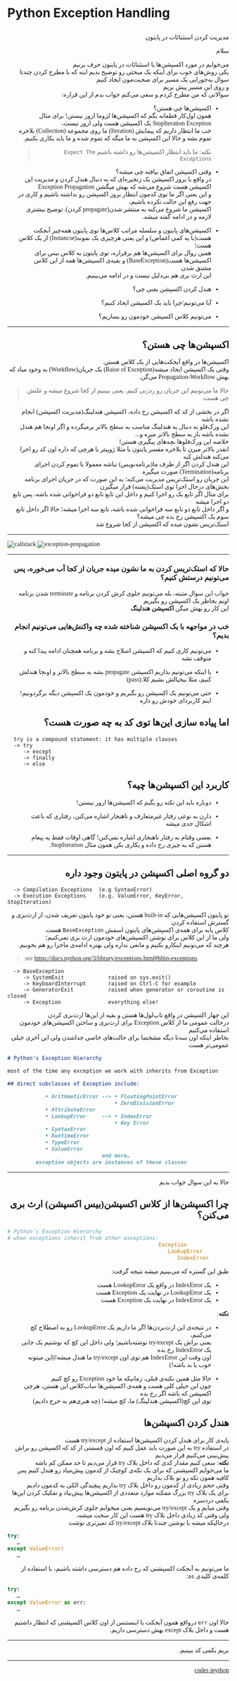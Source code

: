 # Python Exception Handling

<link src="./assets/font/Tanha.ttf">
<div dir="rtl" style="font-family:tanha; font-weight:300;">

<h2> </h2>مدیریت کردن استثنائات در پایتون

سلام

می‌خوایم در مورد اکسپشن‌ها یا استثنائات در پایتون حرف بزنیم  
یکی روش‌های خوب برای اینکه یک مبحثی رو توضیح بدیم اینه که با مطرح کردن چندتا سوال یه‌جورایی یک مسیر برای صحبت‌مون ایجاد کنیم  
 و روی این مسیر پیش بریم  
سوالاتی که من مطرح کردم و سعی می‌کنم جواب بدم از این قراره:

- اکسپشن‌ها چی هستن؟  
   همون اول‌کار قطعانه بگم که اکسپشن‌ها لزوما ارور نیستن! برای مثال StopIteration Exception یک اکسپشن هست ولی ارور نیست،  
   خب ما انتظار داریم که پیمایش (Iteration) ما روی مجموعه (Collection) بلاخره تموم بشه و حالا این اکسپشن به ما میگه که تموم شده و ما باید یکاری بکنیم.

  > نکته: ما باید انتظار اکسپشن‌ها رو داشته باشیم `Expect The Exceptions`

- وقتی اکسپشن اتفاق بیافته چی میشه؟  
   در واقع با بروز اکسپشن یک زنجیره‌ای که به دنبال هندل کردن و مدیریت این اکسپشن هست شروع می‌شه که بهش میگشن Exception Propagation  
   و این یعنی اگر ما توی کدمون انتظار بروز اکسپشن رو نداشته باشیم و کاری در جهت رفع این حالت نکرده باشیم،  
   اکسپشن ما شروع می‌کنه به منتشر شدن(propagate کردن). توضیح بیشتری لازمه و در ادامه گفته میشه.

- اکسپشن‌های پایتون و سلسله مراتب کلاس‌ها
  توی پایتون همه‌چیز آبجکت هست(با یه کمی اغماض) و این یعنی هرچیزی یک نمونه(Instancse) از یک کلاس هست؛  
   همین روال برای اکسپشن‌ها هم برقراره، توی پایتون یه کلاس بیس برای اکسپشن‌ها هست(BaseException) و بقیه‌ی اکسپشن‌ها همه از این کلاس مشتق شدن  
   این ارث بری هم بی‌دلیل نیست و در ادامه می‌بینیم.

- هندل کردن اکسپشن یعنی چی؟

- آیا می‌تونیم/چرا باید یک اکسپشن ایجاد کنیم؟

- می‌تونیم کلاس اکسپشن خودمون رو بسازیم؟

---

## اکسپشن‌ها چی هستن؟

اکسپشن‌ها در واقع آبجکت‌هایی از یک کلاس هستن.  
 وقتی یک اکسپشن ایجاد میشه(Raise of Exception) یک جریان(Workflow) به وجود میاد
که بهش Propagation-Workflow می‌گن.

> حالا ما می‌تونیم این جریان رو ردزنی کنیم، یعنی ببینیم از کجا شروع میشه و علتش چی هست.

اگر در بخشی از کد که اکسپشن رخ داده، اکسپشن هندلینگ(مدیریت اکسپشن) انجام نشده باشه  
این ورک‌فلو به دنبال یه هندلینگ مناسب به سطح بالاتر برمیگرده و اگر اونجا هم هندل نشده باشه باز به سطح بالاتر میره و...  
خلاصه این ورک‌فلوها بچه‌های پیگیری هستن!  
انقدر بالاتر میرن تا بلاخره مفسر پایتون یا مثلا ژوپیتر یا هرچی که داره اون کد رو اجرا می‌کنه هندلش کنه  
این هندل کردن اگر از طرف ما(برنامه‌نویس) نباشه معمولا با تموم کردن اجرای برنامه(Termination) صورت میگیره  
این جریان رو استک‌تریس مدیریت می‌کنه؛ به این صورت که در جریان اجرای برنامه بخش‌های درحال اجرا توی استک(پشته) قرار میگیرن  
برای مثال اگر تابع یک رو اجرا کنیم و داخل این تابع تابع دو فراخوانی شده باشه، پس تابع دو اجرا میشه  
و اگر داخل تابع دو تابع سه فراخوانی شده باشه، تابع سه اجرا میشه؛ حالا اگر داخل تابع سوم یک اکسپشن رخ بده چی میشه؟  
استک‌تریس نشون میده که اکسپشن از کجا شروع شد

---

<div dir="ltr">

![callstack](./assets/img/callstack.png)
![exception-propagation](./assets/img/exception-propagation.png)

</div>

---

### حالا که استک‌تریس کردن به ما نشون میده جریان از کجا آب می‌خوره، پس می‌تونیم درستش کنیم؟

جواب این سوال مثبته، بله می‌تونیم جلوی کرش کردن برنامه و terminate شدن برنامه اونم بخاطر یک اکسپشن رو بگیریم  
این کار رو بهش میگن
**اکسپشن هندلینگ**

### خب در مواجهه با یک اکسپشن شناخته شده چه واکنش‌هایی می‌تونیم انجام بدیم؟

- می‌تونیم کاری کنیم که اکسپشن اصلاح بشه و برنامه همچنان ادامه پیدا کنه و متوقف نشه

- یا اینکه می‌تونیم بذاریم اکسپشن propagate‌ بشه به سطح بالاتر و اونجا هندلش کنیم، مثلا بیخیالش بشیم کلا.(pass)

- حتی می‌تونیم یک اکسپشن رو بگیریم و خودمون یک اکسپشن دیگه برگردونیم! اینم کاربردای خودش رو داره

## اما پیاده سازی این‌ها توی کد به چه صورت هست؟

<div dir="ltr">

      try is a compound statement: it has multiple clauses
      -> try
         -> except
         -> finally
         -> else

</div>

## کاربرد این اکسپشن‌ها چیه؟

- دوباره باید این نکته رو بگیم که اکسپشن‌ها ارور نیستن!

- دارن به نوعی رفتار غیرمتعارف و ناهنجار اشاره می‌کنن، رفتاری که باعث اشکال جدی میشه

- بعضی وقتام به رفتار ناهنجاری اشاره نمی‌کنن! گاهی اوقات فقط یه پیغام هستن که یه چیزی رخ داده و یکاری بکن همون مثال StopIteration.

---

## دو گروه اصلی اکسپشن در پایتون وجود داره

<div dir="ltr">

      -> Compilation Exceptions  (e.g SyntaxError)
      -> Execution Exceptions    (e.g. ValueError, KeyError, StopIteration)

</div>

تو پایتون اکسپشن‌هایی که built-in‌ هستن، یعنی تو خود پایتون تعریف شدن، از ارث‌بری و گسترش استفاده کردن  
کلاس پایه برای همه‌ی اکسپشن‌های پایتون اسمش `BaseException‌` هست.  
ولی ما از این کلاس برای نوشتن اکسپشن‌های خودمون ارث بری نمی‌کنیم؛  
هرچند که می‌تونیم اینکارو بکنیم و مانعی نداره ولی بهتره ادامه‌ی ماجرا رو هم بخونیم.

<div dir="ltr">

> see <https://docs.python.org/3/library/exceptions.html#bltin-exceptions>

</div>

<div dir="ltr">

      -> BaseException
         -> SystemExit              raised on sys.exit()
         -> KeyboardInterrupt       raised on Ctrl-C for example
         -> GeneratorExit           raised when generator or coroutine is closed
         -> Exception               everything else!

</div>

این چهار اکسپشن در واقع تاپ‌لول‌ها هستن و بقیه از این‌ها ارث‌بری کردن  
درحالت عمومی ما از کلاس Exception برای ارث‌بری و ساختن اکسپشن‌های خودمون استفاده می‌کنیم  
بخاطر اینکه اون سه‌تا دیگه مشخصا برای حالت‌های خاصی جداشدن ولی این آخری خیلی عمومی‌تر هست

<div dir="ltr">

```md
# Python's Exception Hierarchy

most of the time any exception we work with inherits from Exception

## direct subclasses of Exception include:

            • ArithmeticError --> • FloatingPointError
                                  • ZeroDivisionError
            • AttributeError
            • LookupError     --> • IndexError
                                  • Key Error
            • SyntaxError
            • RuntimeError
            • TypeError
            • ValueError
                              and more…
         exception objects are instances of these classes
```

</div>

---

حالا به این سوال جواب بدیم

## چرا اکسپشن‌ها از کلاس اکسپشن(بیس اکسپشن) ارث بری می‌کنن؟

<div dir="ltr">

```py
# Python's Exception Hierarchy
# when exceptions inherit from other exceptions:
                                                Exception
                                                   LookupError
                                                      IndexError
```

</div>

طبق این گستره که می‌بینیم میشه نتیجه گرفت:

- یک IndexError در واقع یک LookupError هست
- یک LookupError در نهایت یک Exception هست
- یک IndexError در نهایت یک Exception هست

**نکته**:

- در نتیجه‌ی این ارث‌بردن‌ها اگر ما داریم یک LookupError رو به اصطلاح کچ می‌کنیم،  
  یعنی براش یک try/except نوشته‌باشیم؛ ولی داخل این کچ که نوشتیم یک جایی یک IndexError رخ بده  
  اون وقت این IndexError هم توی اون try/except ما هندل میشه!(این میتونه خوب یا بد باشه!)

- حالا مثل همین نکته‌ی قبلی، زمانیکه ما خود Exception رو کچ کنیم  
  چون این خیلی کلی هست و همه‌ی اکسپشن‌ها ساب‌کلاس این هستن، هرچی اکسپشن که باشه اگر رخ بده  
  توی این کچ(اکسپشن هندلینگ) ما، کچ میشه! (چه هنری‌هم به خرج دادیم)

## هندل کردن اکسپشن‌ها

پایه‌ی کار برای هندل کردن اکسپشن‌ها استفاده از try/except هست  
در استفاده try به این صورت باید عمل کنیم که اون قسمتی از کد که اکسپشن رو براش پیش‌بینی می‌کنیم قرار می‌دیم  
**نکته**:
سعی کنیم مقدار کدی که داخل بلاک try قرار می‌دیم تا حد ممکن کم باشه  
ما می‌خوایم اکسپشنی که برای یک تکه‌ی کوچیک از کدمون پیش‌میاد رو هندل کنیم پس کافیه همون تکه رو تو بلاک بذاریم  
وقتی حجم زیادی از کدمون رو داخل بلاک try بذاریم پیچیدگی الکی به کدمون دادیم  
برای یک بلاک try بزرگ ممکنه موارد متعددی از اکسپشن‌ها پیش‌بیاد و تفکیک کردن این‌ها یکمی دردسره  
وقتی میایم و یک try/except می‌نویسیم یعنی میخوایم جلوی کرش‌شدن برنامه رو بگیریم  
ولی وقتی کد زیادی داخل بلاک try هست این کار سخت میشه،  
درحالیکه میشه با نوشتن چندتا بلاک try/except کد تمیزتری نوشت

<div dir="ltr">

```py
try:
   …
except ValueError:
   …
```

</div>

ما می‌تونیم به آبجکت اکسپشنی که رخ داده هم دسترسی داشته باشیم، با استفاده از کلمه‌ی کلیدی `as`:

<div dir="ltr">

```py
try:
   …
except ValueError as err:
   …
```

</div>

حالا اون `err` درواقع همون آبجکت یا اینستنس از اون کلاس اکسپشنی که انتظار داشتیم هست و داخل بلاک except بهش دسترسی داریم.

---

بریم یکمی کد ببینیم.

---

[codes ipython](./python-exceptions.ipynb)

</div>
